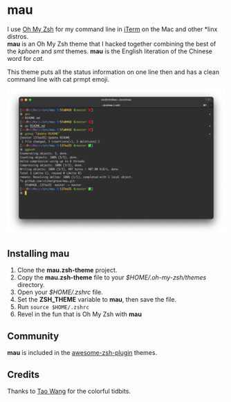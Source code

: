 # mau 

I use [Oh My Zsh](http://ohmyz.sh/) for my command line in [iTerm](https://www.iterm2.com/) on the Mac and other *linx distros.  
**mau** is an Oh My Zsh theme that I hacked together combining the best of the _kphoen_ and _smt_ themes.  **mau** is the English 
literation of the Chinese word for _cat_.  

This theme puts all the status information on one line then and has a clean command line with cat prmpt emoji.

![alt text](./mau.zsh-theme.png)

## Installing **mau**

1. Clone the **mau.zsh-theme** project.
2. Copy the **mau.zsh-theme** file to your *$HOME/.oh-my-zsh/themes* directory.
3. Open your *$HOME/.zshrc* file.
4. Set the **ZSH_THEME** variable to **mau**, then save the file.
5. Run `source $HOME/.zshrc`
6. Revel in the fun that is Oh My Zsh with **mau**

## Community

**mau** is included in the [awesome-zsh-plugin](https://github.com/unixorn/awesome-zsh-plugins) themes.

## Credits

Thanks to  [Tao Wang](https://github.com/vichargrave/mau/issues?q=is%3Apr+author%3Atwang2218) for the colorful tidbits. 
